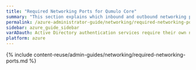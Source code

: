 ```yaml
---
title: "Required Networking Ports for Qumulo Core"
summary: "This section explains which inbound and outbound networking ports Qumulo Core requires."
permalink: /azure-administrator-guide/networking/required-networking-ports.html
sidebar: azure_guide_sidebar
varADauth: Active Directory authentication services require their own network port range. For an authoritative list, see <a href="https://docs.microsoft.com/en-us/previous-versions/windows/it-pro/windows-server-2008-R2-and-2008/dd772723%28v=ws.10%29?redirectedfrom=MSDN">Active Directory and Active Directory Domain Service Port Requirements</a> in the Windows Server 2008 R2 and Windows Server 2008 documentation.
platform: azure
---
```


{% include content-reuse/admin-guides/networking/required-networking-ports.md %}
